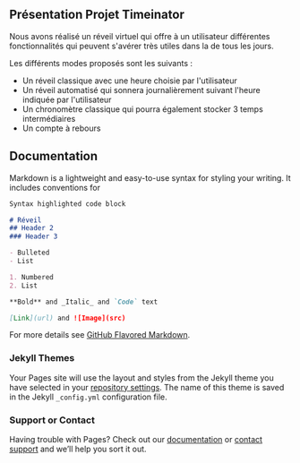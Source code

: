 ## Présentation Projet Timeinator

Nous avons réalisé un réveil virtuel qui offre à un utilisateur différentes fonctionnalités qui peuvent s'avérer très utiles dans la de tous les jours.

Les différents modes proposés sont les suivants : 

  - Un réveil classique avec une heure choisie par l'utilisateur
  - Un réveil automatisé qui sonnera journalièrement suivant l'heure indiquée par l'utilisateur
  - Un chronomètre classique qui pourra également stocker 3 temps intermédiaires 
  - Un compte à rebours 

## Documentation 

Markdown is a lightweight and easy-to-use syntax for styling your writing. It includes conventions for

```markdown
Syntax highlighted code block

# Réveil
## Header 2
### Header 3

- Bulleted
- List

1. Numbered
2. List

**Bold** and _Italic_ and `Code` text

[Link](url) and ![Image](src)
```

For more details see [GitHub Flavored Markdown](https://guides.github.com/features/mastering-markdown/).

### Jekyll Themes

Your Pages site will use the layout and styles from the Jekyll theme you have selected in your [repository settings](https://github.com/Calvin-isen/Timeinator/settings). The name of this theme is saved in the Jekyll `_config.yml` configuration file.

### Support or Contact

Having trouble with Pages? Check out our [documentation](https://docs.github.com/categories/github-pages-basics/) or [contact support](https://github.com/contact) and we’ll help you sort it out.
